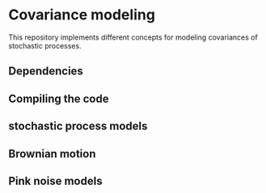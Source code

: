 # Covariance modeling
This repository implements different concepts for modeling
covariances of stochastic processes.

## Dependencies

## Compiling the code

## stochastic process models
## Brownian motion
## Pink noise models
##
